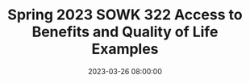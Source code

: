 ---
layout: single_presentation
name: spring-2023-sowk-322-access-to-benefits-and-quality-of-life-examples.md
title: "Spring 2023 SOWK 322 Access to Benefits and Quality of Life Examples"
date:  2023-03-26 08:00:00
presentation_id: zGYers
permalink: /zGYers/
redirect_from:
  - /presentations/zGYers/spring-2023-sowk-322-access-to-benefits-and-quality-of-life-examples
slides: 
  - slide_name: deck-10077-large-0.jpeg
    slide_text: >
      <p>Spring 2023 Dr. Jacob Campbell, LICSW
      ACCESS TO SERVICES AND QUALITY OF LIFE EXAMPLES SOWK 322 Week 11 Lecture Video Photo by Joanna Kosinska on Unsplash</p>
      
  - slide_name: deck-10077-large-1.jpeg
    slide_text: >
      <p>WEEK 11 COURSE ASSIGNMENTS
      Junker’s (2021) video Applying for SSI
      Read Chapter 12 Assessing Individuals and Communities
      Review the Disability Evaluation Under Social Security website
      Watch
      Discuss Areas of Assessment for Persons with Disabilities SSI Evaluation Process Quality of Life Assessment Discussion Questions Posed in Chapter 12</p>
      
  - slide_name: deck-10077-large-2.jpeg
    slide_text: >
      <p>APPLYING FOR BENEFITS Connecting clients to services, supporting through the process, and completing paperwork</p>
      
  - slide_name: deck-10077-large-3.jpeg
    slide_text: >
      <p>ACCESS TO SERVICES Helping Stay Connected</p>
      
  - slide_name: deck-10077-large-4.jpeg
    slide_text: >
      <p>Community Options Program Entry System (COPES)</p>
      
presentation_description: >
  <p>Assessment is a core activity we do as social workers. Chapter 12 of Rothman (2018) shares many practical strategies used to assess persons with special needs. The objectives for week 11 are as follows:</p>
  <ul>
  <li>Incorporate disability evaluation into social work assessment</li>
  <li>Identify significant components of SSI disability evaluation</li>
  </ul>
  
downloadable_slides: deck-10077.pdf
slides_count: 5
header:
  teaser: deck-10077-thumb-0.jpeg
presentation_video:
location: "Heritage University"
tags:
  - Heritage University
  - BASW Program
  - SOWK 322
---